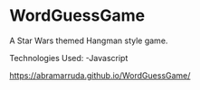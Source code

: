 # WordGuessGame

A Star Wars themed Hangman style game.

Technologies Used:
-Javascript

https://abramarruda.github.io/WordGuessGame/
